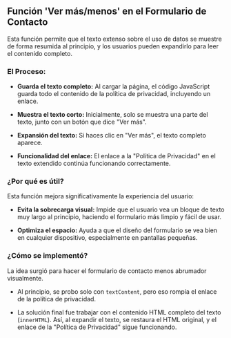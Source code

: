 ## Función 'Ver más/menos' en el Formulario de Contacto

Esta función permite que el texto extenso sobre el uso de datos se muestre de forma resumida al principio, y los usuarios pueden expandirlo para leer el contenido completo.

### El Proceso:

* **Guarda el texto completo:** Al cargar la página, el código JavaScript guarda todo el contenido de la política de privacidad, incluyendo un enlace.

* **Muestra el texto corto:** Inicialmente, solo se muestra una parte del texto, junto con un botón que dice "Ver más".

* **Expansión del texto:** Si haces clic en "Ver más", el texto completo aparece.

* **Funcionalidad del enlace:** El enlace a la "Política de Privacidad" en el texto extendido continúa funcionando correctamente.

### ¿Por qué es útil?

Esta función mejora significativamente la experiencia del usuario:

* **Evita la sobrecarga visual:** Impide que el usuario vea un bloque de texto muy largo al principio, haciendo el formulario más limpio y fácil de usar.

* **Optimiza el espacio:** Ayuda a que el diseño del formulario se vea bien en cualquier dispositivo, especialmente en pantallas pequeñas.

### ¿Cómo se implementó?

La idea surgió para hacer el formulario de contacto menos abrumador visualmente.

* Al principio, se probo solo con `textContent`, pero eso rompía el enlace de la política de privacidad.

* La solución final fue trabajar con el contenido HTML completo del texto (`innerHTML`). Así, al expandir el texto, se restaura el HTML original, y el enlace de la "Política de Privacidad" sigue funcionando.